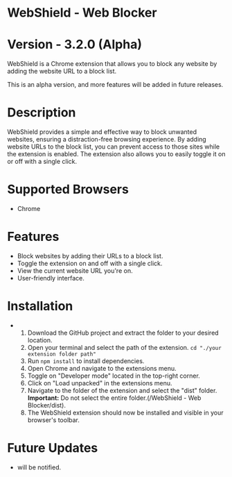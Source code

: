 # WebShield - Web Blocker 
# Version - 3.2.0 (Alpha)

WebShield is a Chrome extension that allows you to block any website by adding the website URL to a block list.

This is an alpha version, and more features will be added in future releases.

# Description

WebShield provides a simple and effective way to block unwanted websites, ensuring a distraction-free browsing experience. By adding website URLs to the block list, you can prevent access to those sites while the extension is enabled. The extension also allows you to easily toggle it on or off with a single click.

# Supported Browsers 

- Chrome 

# Features

- Block websites by adding their URLs to a block list.
- Toggle the extension on and off with a single click.
- View the current website URL you're on.
- User-friendly interface.

# Installation

- 1. Download the GitHub project and extract the folder to your desired location.
  2. Open your terminal and select the path of the extension. ```cd "./your extension folder path"```
  3. Run ```npm install``` to install dependencies.
  4. Open Chrome and navigate to the extensions menu.
  5. Toggle on "Developer mode" located in the top-right corner.
  6. Click on "Load unpacked" in the extensions menu.
  7. Navigate to the folder of the extension and select the "dist" folder. **Important:** Do not select the entire folder.(/WebShield - Web Blocker/dist).
  8. The WebShield extension should now be installed and visible in your browser's toolbar.


# Future Updates

- will be notified.
